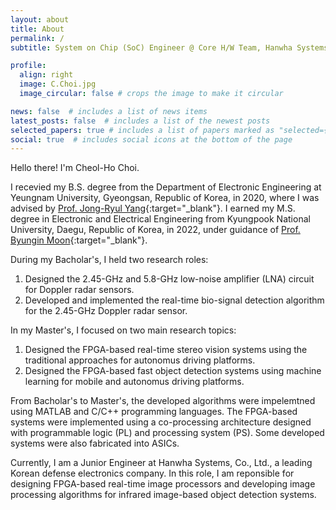 ```yaml
---
layout: about
title: About
permalink: /
subtitle: System on Chip (SoC) Engineer @ Core H/W Team, Hanwha Systems Co., Ltd., Pangyo, Seongnam, Gyeonggi, Republic of Korea.

profile:
  align: right
  image: C.Choi.jpg
  image_circular: false # crops the image to make it circular

news: false  # includes a list of news items
latest_posts: false  # includes a list of the newest posts
selected_papers: true # includes a list of papers marked as "selected={true}"x
social: true  # includes social icons at the bottom of the page
---
```

Hello there! I'm Cheol-Ho Choi.

I recevied my B.S. degree from the Department of Electronic Engineering at Yeungnam University, Gyeongsan, Republic of Korea, in 2020, where I was advised by [Prof. Jong-Ryul Yang](https://net10226.wixsite.com/misl/professor){:target="_blank"}. I earned my M.S. degree in Electronic and Electrical Engineering from Kyungpook National University, Daegu, Republic of Korea, in 2022, under guidance of [Prof. Byungin Moon](https://soc.knu.ac.kr/docs/members/professor/){:target="_blank"}.

During my Bacholar's, I held two research roles:
  1. Designed the 2.45-GHz and 5.8-GHz low-noise amplifier (LNA) circuit for Doppler radar sensors.
  2. Developed and implemented the real-time bio-signal detection algorithm for the 2.45-GHz Doppler radar sensor.

In my Master's, I focused on two main research topics:
  1. Designed the FPGA-based real-time stereo vision systems using the traditional approaches for autonomus driving platforms.
  2. Designed the FPGA-based fast object detection systems using machine learning for mobile and autonomus driving platforms.

From Bacholar's to Master's, the developed algorithms were impelemtned using MATLAB and C/C++ programming languages. The FPGA-based systems were implemented using a co-processing architecture designed with programmable logic (PL) and processing system (PS). Some developed systems were also fabricated into ASICs.

Currently, I am a Junior Engineer at Hanwha Systems, Co., Ltd., a leading Korean defense electronics company. In this role, I am reponsible for designing FPGA-based real-time image processors and developing image processing algorithms for infrared image-based object detection systems.
